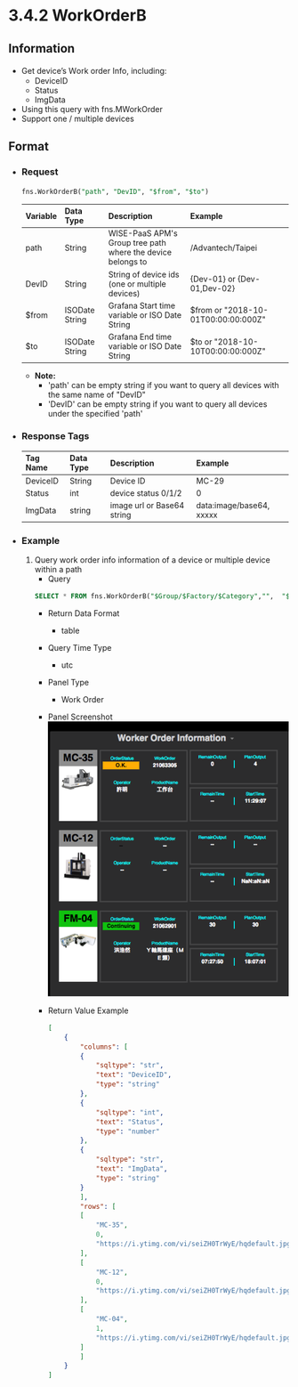 # 3.4.2 WorkOrderB

## Information

* Get device’s Ｗork order Info, including:
    * DeviceID
    * Status
    * ImgData
* Using this query with fns.MWorkOrder
* Support one / multiple devices


## Format

* ### Request

  ```sql
  fns.WorkOrderB("path", "DevID", "$from", "$to")
  ```

  | Variable | Data Type | Description | Example |
  | :--- | :--- | :--- | :---|
  | path | String | WISE-PaaS APM's Group tree path<br>where the device belongs to | /Advantech/Taipei |
  | DevID | String | String of device ids \(one or multiple devices\) | {Dev-01} or {Dev-01,Dev-02} |
  | $from | ISODate String | Grafana Start time variable or ISO Date String | $from or "2018-10-01T00:00:00:000Z" |
  | $to | ISODate String | Grafana End time variable or ISO Date String | $to or "2018-10-10T00:00:00:000Z" |

  - **Note:**
    - 'path' can be empty string if you want to query all devices with the same name of "DevID"
    - 'DevID' can be empty string if you want to query all devices under the specified 'path'


* ### Response Tags

  | Tag Name | Data Type | Description | Example |
  | :--- | :--- | :--- | :--- |
  | DeviceID | String | Device ID | MC-29 |
  | Status | int | device status 0/1/2 | 0 |
  | ImgData | string | image url or Base64 string| data:image/base64, xxxxx |

* ### Example
    1. Query work order info information of a device or multiple device within a path
        - Query
        ```sql
        SELECT * FROM fns.WorkOrderB("$Group/$Factory/$Category","",  "$from", "$to")
        ```
        - Return Data Format
            * table
        - Query Time Type
            * utc
        - Panel Type
            * Work Order
        - Panel Screenshot
            ![](/images/3.4.2-WorkOrderB.png)

        - Return Value Example
            ```json
            [
                {
                    "columns": [
                    {
                        "sqltype": "str",
                        "text": "DeviceID",
                        "type": "string"
                    },
                    {
                        "sqltype": "int",
                        "text": "Status",
                        "type": "number"
                    },
                    {
                        "sqltype": "str",
                        "text": "ImgData",
                        "type": "string"
                    }
                    ],
                    "rows": [
                    [
                        "MC-35",
                        0,
                        "https://i.ytimg.com/vi/seiZH0TrWyE/hqdefault.jpg",
                    ],
                    [
                        "MC-12",
                        0,
                        "https://i.ytimg.com/vi/seiZH0TrWyE/hqdefault.jpg",
                    ],
                    [
                        "MC-04",
                        1,
                        "https://i.ytimg.com/vi/seiZH0TrWyE/hqdefault.jpg",
                    ]
                    ]
                }
            ]

            ```
